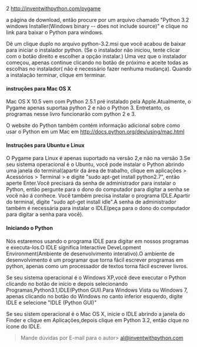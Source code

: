 2 http://inventwithpython.com/pygame

a página de download, então procure por um arquivo chamado "Python 3.2 windows Installer(Windows binary -- does not include source)" e  clique no link para baixar o Python para windows.

Dê um clique duplo no arquivo python-3.2.msi que você acabou de baixar para iniciar o instalador python.
(Se o instalador não iniciou, tente clicar com o botão direito e escolher a opção instalar.) Uma vez que o instalador começou, apenas continue clicando no botão de próximo e aceite todas as escolhas no instalador( não é necessário fazer nenhuma mudança). Quando a instalação terminar, clique em terminar.

#### instruções para Mac OS X 

Mac OS X 10.5 vem com Python 2.5.1 pré instalado pela Apple.Atualmente, o Pygame apenas suportaa python 2 e não o Python 3. Entretanto, os programas nesse livro funcionarão com python 2 e 3.

O website do Python também contém informação adicional sobre como usar o Python em um Mac em http://docs.python.org/dev/using/mac.html

#### Instruções para Ubuntu e Linux

O Pygame para Linux é apenas suportado na versão 2,e não na versão 3.Se seu sistema operacional é o Ubuntu, você pode instalar o Python abrindo uma janela do terminal(apartir da área de trabalho, clique em aplicações > Acessórios > Terminal > e digite "sudo apt-get install python2.7", então aperte Enter.Você precisará da senha de administrador para instalar o Python, então pergunte para o dono do computador para digitar a senha se você não á conhece.
Você também precisa instalar o programa IDLE.Apartir do terminal, digite "sudo apt-get install idle".A senha de administrador também é necessária para instalar o IDLE(peça para o dono do computador para digitar a senha para você).

#### Iniciando o Python

Nós estaremos usando o programa IDLE para digitar em nossos programas e executa-los.O IDLE significa Interactive DeveLopment Environment(Ambiente de desenvolvimento interativo).O ambiente de desenvolvimento é um programar que torna fácil escrever programas em python, apenas como um processador de textos torna fácil escrever livros.

Se seu sistema operacional é o Windows XP,você  deve executar o Python clicando no botão de início e depois selecionando Programas,Python3.1,IDLE(Python GUI).Para Windows Vista ou Windows 7, apenas clicando no botão do Windows no canto inferior esquerdo, digite IDLE e selecione "IDLE (Python GUI)"

Se seu sistem operacional é o Mac OS X, inicie o IDLE abrindo a janela do Finder e clique em Aplicações,depois clique em Python 3.2, então
clque no ícone do IDLE.

> Mande dúvidas por E-mail para o autor> al@inventwithpython.com	
